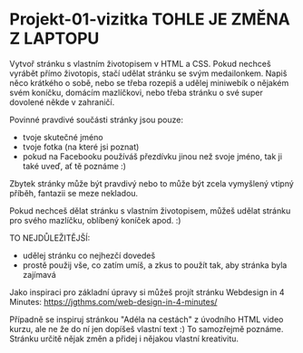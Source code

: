 # Projekt-01-vizitka TOHLE JE ZMĚNA Z LAPTOPU

Vytvoř stránku s vlastním životopisem v HTML a CSS. Pokud nechceš vyrábět přímo životopis, stačí udělat stránku se svým medailonkem. Napiš něco krátkého o sobě, nebo se třeba rozepiš a udělej miniwebík o nějakém svém koníčku, domácím mazlíčkovi, nebo třeba stránku o své super dovolené někde v zahraničí.

Povinné pravdivé součásti stránky jsou pouze:
- tvoje skutečné jméno
- tvoje fotka (na které jsi poznat)
- pokud na Facebooku používáš přezdívku jinou než svoje jméno, tak ji také uveď, ať tě poznáme :)

Zbytek stránky může být pravdivý nebo to může být zcela vymyšlený vtipný příběh, fantazii se meze nekladou.

Pokud nechceš dělat stránku s vlastním životopisem, můžeš udělat stránku pro svého mazlíčku, oblíbený koníček apod. :) 

TO NEJDŮLEŽITĚJŠÍ:
- udělej stránku  co nejhezčí dovedeš
- prostě použij vše, co zatím umíš, a zkus to použít tak, aby stránka byla zajímavá

Jako inspiraci pro základní úpravy si můžeš projít stránku Webdesign in 4 Minutes:
https://jgthms.com/web-design-in-4-minutes/

Případně se inspiruj stránkou "Adéla na cestách" z úvodního HTML video kurzu, ale ne že do ní jen dopíšeš vlastní text :) To samozřejmě poznáme. Stránku určitě nějak změn a přidej i nějakou vlastní kreativitu.
